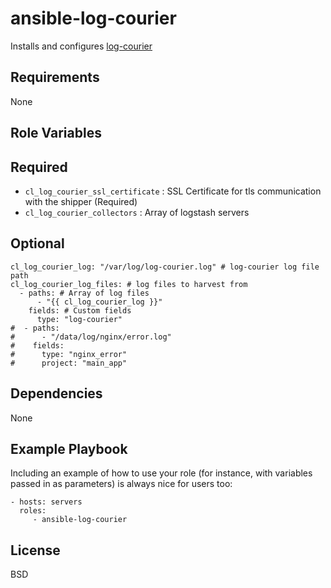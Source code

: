 ansible-log-courier
=========

Installs and configures [log-courier](https://github.com/driskell/log-courier)

Requirements
------------

None

Role Variables
--------------

## Required

* `cl_log_courier_ssl_certificate` : SSL Certificate for tls communication with the shipper (Required)
* `cl_log_courier_collectors` : Array of logstash servers

## Optional

    cl_log_courier_log: "/var/log/log-courier.log" # log-courier log file path
    cl_log_courier_log_files: # log files to harvest from
      - paths: # Array of log files
          - "{{ cl_log_courier_log }}"
        fields: # Custom fields 
          type: "log-courier"
    #  - paths:
    #      - "/data/log/nginx/error.log"
    #    fields:
    #      type: "nginx_error"
    #      project: "main_app"

Dependencies
------------

None

Example Playbook
----------------

Including an example of how to use your role (for instance, with variables passed in as parameters) is always nice for users too:

    - hosts: servers
      roles:
         - ansible-log-courier

License
-------

BSD

